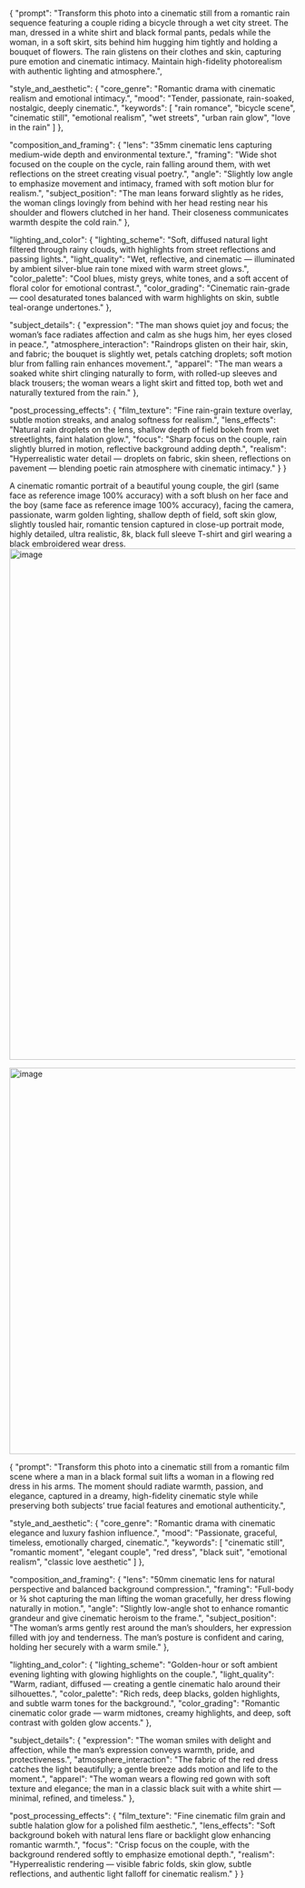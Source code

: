 {
  "prompt": "Transform this photo into a cinematic still from a romantic rain sequence featuring a couple riding a bicycle through a wet city street. The man, dressed in a white shirt and black formal pants, pedals while the woman, in a soft skirt, sits behind him hugging him tightly and holding a bouquet of flowers. The rain glistens on their clothes and skin, capturing pure emotion and cinematic intimacy. Maintain high-fidelity photorealism with authentic lighting and atmosphere.",

  "style_and_aesthetic": {
    "core_genre": "Romantic drama with cinematic realism and emotional intimacy.",
    "mood": "Tender, passionate, rain-soaked, nostalgic, deeply cinematic.",
    "keywords": [
      "rain romance",
      "bicycle scene",
      "cinematic still",
      "emotional realism",
      "wet streets",
      "urban rain glow",
      "love in the rain"
    ]
  },

  "composition_and_framing": {
    "lens": "35mm cinematic lens capturing medium-wide depth and environmental texture.",
    "framing": "Wide shot focused on the couple on the cycle, rain falling around them, with wet reflections on the street creating visual poetry.",
    "angle": "Slightly low angle to emphasize movement and intimacy, framed with soft motion blur for realism.",
    "subject_position": "The man leans forward slightly as he rides, the woman clings lovingly from behind with her head resting near his shoulder and flowers clutched in her hand. Their closeness communicates warmth despite the cold rain."
  },

  "lighting_and_color": {
    "lighting_scheme": "Soft, diffused natural light filtered through rainy clouds, with highlights from street reflections and passing lights.",
    "light_quality": "Wet, reflective, and cinematic — illuminated by ambient silver-blue rain tone mixed with warm street glows.",
    "color_palette": "Cool blues, misty greys, white tones, and a soft accent of floral color for emotional contrast.",
    "color_grading": "Cinematic rain-grade — cool desaturated tones balanced with warm highlights on skin, subtle teal-orange undertones."
  },

  "subject_details": {
    "expression": "The man shows quiet joy and focus; the woman’s face radiates affection and calm as she hugs him, her eyes closed in peace.",
    "atmosphere_interaction": "Raindrops glisten on their hair, skin, and fabric; the bouquet is slightly wet, petals catching droplets; soft motion blur from falling rain enhances movement.",
    "apparel": "The man wears a soaked white shirt clinging naturally to form, with rolled-up sleeves and black trousers; the woman wears a light skirt and fitted top, both wet and naturally textured from the rain."
  },

  "post_processing_effects": {
    "film_texture": "Fine rain-grain texture overlay, subtle motion streaks, and analog softness for realism.",
    "lens_effects": "Natural rain droplets on the lens, shallow depth of field bokeh from wet streetlights, faint halation glow.",
    "focus": "Sharp focus on the couple, rain slightly blurred in motion, reflective background adding depth.",
    "realism": "Hyperrealistic water detail — droplets on fabric, skin sheen, reflections on pavement — blending poetic rain atmosphere with cinematic intimacy."
  }
}









A cinematic romantic portrait of a beautiful young couple, the girl (same face as reference image 100% accuracy) with a soft blush on her face and the boy (same face as reference image 100% accuracy), facing the camera, passionate, warm golden lighting, shallow depth of field, soft skin glow, slightly tousled hair, romantic tension captured in close-up portrait mode, highly detailed, ultra realistic, 8k, black full sleeve T-shirt and girl wearing a black embroidered wear dress.
<img width="900" height="900" alt="image" src="https://github.com/user-attachments/assets/adb08a0e-9325-45b0-953b-72696246b42e" />



<img width="680" height="680" alt="image" src="https://github.com/user-attachments/assets/905981d3-1be7-4528-9e49-329d6e099fb2" />

{
  "prompt": "Transform this photo into a cinematic still from a romantic film scene where a man in a black formal suit lifts a woman in a flowing red dress in his arms. The moment should radiate warmth, passion, and elegance, captured in a dreamy, high-fidelity cinematic style while preserving both subjects’ true facial features and emotional authenticity.",

  "style_and_aesthetic": {
    "core_genre": "Romantic drama with cinematic elegance and luxury fashion influence.",
    "mood": "Passionate, graceful, timeless, emotionally charged, cinematic.",
    "keywords": [
      "cinematic still",
      "romantic moment",
      "elegant couple",
      "red dress",
      "black suit",
      "emotional realism",
      "classic love aesthetic"
    ]
  },

  "composition_and_framing": {
    "lens": "50mm cinematic lens for natural perspective and balanced background compression.",
    "framing": "Full-body or ¾ shot capturing the man lifting the woman gracefully, her dress flowing naturally in motion.",
    "angle": "Slightly low-angle shot to enhance romantic grandeur and give cinematic heroism to the frame.",
    "subject_position": "The woman’s arms gently rest around the man’s shoulders, her expression filled with joy and tenderness. The man’s posture is confident and caring, holding her securely with a warm smile."
  },

  "lighting_and_color": {
    "lighting_scheme": "Golden-hour or soft ambient evening lighting with glowing highlights on the couple.",
    "light_quality": "Warm, radiant, diffused — creating a gentle cinematic halo around their silhouettes.",
    "color_palette": "Rich reds, deep blacks, golden highlights, and subtle warm tones for the background.",
    "color_grading": "Romantic cinematic color grade — warm midtones, creamy highlights, and deep, soft contrast with golden glow accents."
  },

  "subject_details": {
    "expression": "The woman smiles with delight and affection, while the man’s expression conveys warmth, pride, and protectiveness.",
    "atmosphere_interaction": "The fabric of the red dress catches the light beautifully; a gentle breeze adds motion and life to the moment.",
    "apparel": "The woman wears a flowing red gown with soft texture and elegance; the man in a classic black suit with a white shirt — minimal, refined, and timeless."
  },

  "post_processing_effects": {
    "film_texture": "Fine cinematic film grain and subtle halation glow for a polished film aesthetic.",
    "lens_effects": "Soft background bokeh with natural lens flare or backlight glow enhancing romantic warmth.",
    "focus": "Crisp focus on the couple, with the background rendered softly to emphasize emotional depth.",
    "realism": "Hyperrealistic rendering — visible fabric folds, skin glow, subtle reflections, and authentic light falloff for cinematic realism."
  }
}
